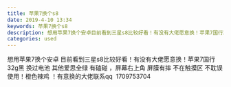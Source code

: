 ```yaml
---
title: 苹果7换个s8
date: 2019-4-10 13:34
keywords: 苹果7换个s8
description: 想用苹果7换个安卓目前看到三星s8比较好看！有没有大佬愿意换！苹果7国行32g黑换过电池其他爱思全绿有磕碰，屏幕右上角屏膜有摔不在触摸区不耽误使用！橙色辣鸡！有意换的大佬联系qq  1709753704
categories: used
---
```

<td class="t_f" id="postmessage_3449465">

想用苹果7换个安卓 目前看到三星s8比较好看！有没有大佬愿意换！苹果7国行32g黑 换过电池 其他爱思全绿 有磕碰 ，屏幕右上角 屏膜有摔 不在触摸区 不耽误使用！橙色辣鸡 ！有意换的大佬联系qq  1709753704<br/>
</td>
